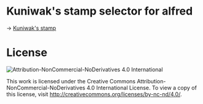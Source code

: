 # Kuniwak's stamp selector for alfred

-> [Kuniwak's stamp](https://raw.githubusercontent.com/Kuniwak/stamp/)


# License

![Attribution-NonCommercial-NoDerivatives 4.0 International](https://i.creativecommons.org/l/by-nc-nd/4.0/88x31.png)

This work is licensed under the Creative Commons Attribution-NonCommercial-NoDerivatives 4.0 International License.
To view a copy of this license, visit http://creativecommons.org/licenses/by-nc-nd/4.0/.

